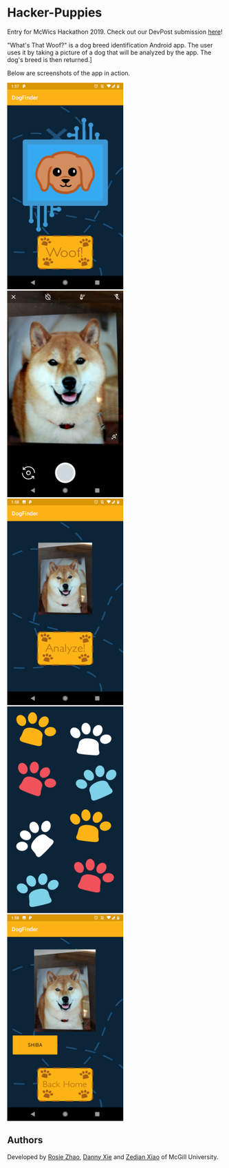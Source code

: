 # Hacker-Puppies
Entry for McWics Hackathon 2019. Check out our DevPost submission [here](https://devpost.com/software/hacker-puppies)!

"What's That Woof?" is a dog breed identification Android app. The user uses it by taking a picture of a dog that will be analyzed by the app. The dog's breed is then returned.]

Below are screenshots of the app in action.

<img src="demo/Main.png" width="270" height="480">

<img src="demo/Camera_Main.png" width="270" height="480">

<img src="demo/Analyze.png" width="270" height="480">

<img src="demo/Loading.png" width="270" height="480">

<img src="demo/Output.png" width="270" height="480">

## Authors
Developed by [Rosie Zhao](https://github.com/rosieyzh), [Danny Xie](https://github.com/dnxie12) and [Zedian Xiao](https://github.com/zedian) of McGill University. 
